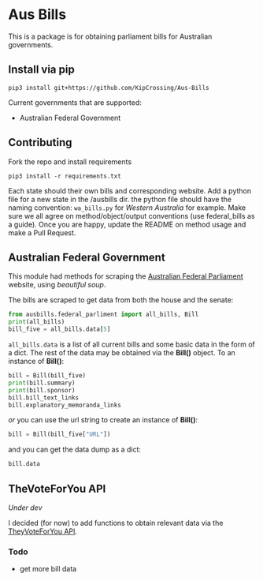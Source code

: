 # Aus Bills

This is a package is for obtaining parliament bills for Australian governments.

## Install via pip

```
pip3 install git+https://github.com/KipCrossing/Aus-Bills
```

Current governments that are supported:

- Australian Federal Government

## Contributing

Fork the repo and install requirements

```
pip3 install -r requirements.txt
```

Each state should their own bills and corresponding website. Add a python file for a new state in the /ausbills dir. the python file should have the naming convention: `wa_bills.py` for _Western Australia_ for example. Make sure we all agree on method/object/output conventions (use federal_bills as a guide). Once you are happy, update the README on method usage and make a Pull Request.

## Australian Federal Government

This module had methods for scraping the [Australian Federal Parliament](https://www.aph.gov.au/Parliamentary_Business/Bills_Legislation/Bills_Lists/Details_page?blsId=legislation%2fbillslst%2fbillslst_c203aa1c-1876-41a8-bc76-1de328bdb726) website, using _beautiful soup_.

The bills are scraped to get data from both the house and the senate:

```python
from ausbills.federal_parliment import all_bills, Bill
print(all_bills)
bill_five = all_bills.data[5]
```

`all_bills.data` is a list of all current bills and some basic data in the form of a dict. The rest of the data may be obtained via the **Bill()** object. To an instance of **Bill()**:

```python
bill = Bill(bill_five)
print(bill.summary)
print(bill.sponsor)
bill.bill_text_links
bill.explanatory_memoranda_links
```

_or_ you can use the url string to create an instance of **Bill()**:

```python
bill = Bill(bill_five["URL"])
```

and you can get the data dump as a dict:

```python
bill.data
```

## TheVoteForYou API

_Under dev_

I decided (for now) to add functions to obtain relevant data via the [TheyVoteForYou API](https://theyvoteforyou.org.au/help/data).

### Todo

- get more bill data

